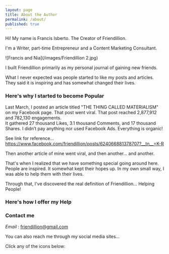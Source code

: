 ```yaml
---
layout: page
title: About the Author
permalink: /about/
published: true
---
```


Hi! My name is Francis Isberto. The Creator of Friendillion.

I'm a Writer, part-time Entrepreneur and a Content Marketing Consultant. 


![Francis and Nia](/images/Friendillion 2.jpg)  

I built Friendillion primarily as my personal journal of gaining new friends. 

What I never expected was people started to like my posts and articles. They said it is inspiring and has somewhat changed their lives. 


### Here's why I started to become Popular 

Last March, I posted an article titled "THE THING CALLED MATERIALISM" on my Facebook page. That post went viral. 
That post reached 2,877,912 and 782,130 engagements.   
It gathered 27 thousand Likes, 3.1 thousand Comments, and 17 thousand Shares. 
I didn’t pay anything nor used Facebook Ads. Everything is organic!

See link for reference...
https://www.facebook.com/friendillion/posts/624066881378707?__tn__=K-R

Then another article of mine went viral, and then another... and another.

That's when I realized that we have something special going around here. People are inspired. It somewhat kept their hopes up. In my own small way, I was able to help them with their lives.

Through that, I've discovered the real definition of Friendillion... Helping People!


### Here's how I offer my Help




### Contact me


_Email_ : [friendillion@gmail.com](mailto:friendillion@gmail.com)

You can also reach me through my social media sites...  

Click any of the icons below:
